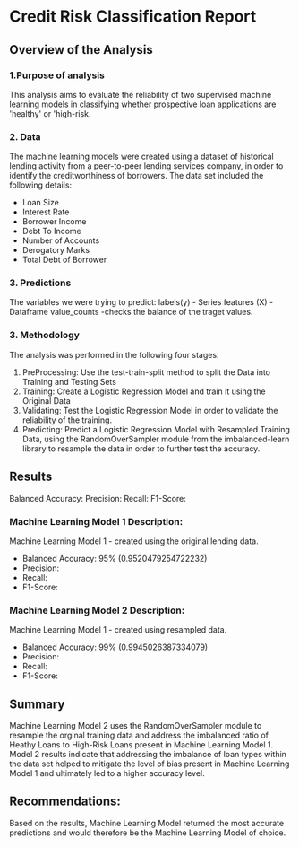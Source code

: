 # Credit Risk Classification Report


## Overview of the Analysis


### 1.Purpose of analysis 
This analysis aims to evaluate the reliability of two supervised machine learning models in classifying whether prospective loan applications are 'healthy' or 'high-risk.


### 2. Data 
The machine learning models were created using a dataset of historical lending activity from a peer-to-peer lending services company, in order to identify the creditworthiness of borrowers. The data set included the following details:
* Loan Size
* Interest Rate
* Borrower Income
* Debt To Income
* Number of Accounts
* Derogatory Marks
* Total Debt of Borrower


### 3. Predictions
The variables we were trying to predict:
labels(y) - Series
features (X) - Dataframe
value_counts -checks the balance of the traget values.


### 3. Methodology
The analysis was performed in the following four stages:
1. PreProcessing: Use the test-train-split method to split the Data into Training and Testing Sets
2. Training: Create a Logistic Regression Model and train it using the Original Data
3. Validating:  Test the Logistic Regression Model in order to validate the reliability of the training.
4. Predicting: Predict a Logistic Regression Model with Resampled Training Data, using the RandomOverSampler module from the imbalanced-learn library to resample the data in order to further test the accuracy.


## Results
Balanced Accuracy:
Precision:
Recall:
F1-Score: 

### Machine Learning Model 1 Description:
Machine Learning Model 1 - created using the original lending data. 
  * Balanced Accuracy: 95% (0.9520479254722232)
  * Precision:
  * Recall: 
  * F1-Score:



### Machine Learning Model 2 Description:      
Machine Learning Model 1 - created using resampled data. 
  * Balanced Accuracy: 99% (0.9945026387334079)
  * Precision:
  * Recall: 
  * F1-Score:


## Summary
Machine Learning Model 2 uses the RandomOverSampler module to resample the orginal training data and address the imbalanced ratio of Heathy Loans to High-Risk Loans present in Machine Learning Model 1. Model 2 results indicate that addressing the imbalance of loan types within the data set helped to mitigate the level of bias present in Machine Learning Model 1 and ultimately led to a higher accuracy level.

## Recommendations:
Based on the results, Machine Learning Model returned the most accurate predictions and would therefore be the  Machine Learning Model of choice. 

